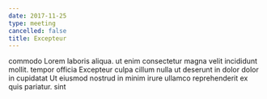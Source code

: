 ```yaml
---
date: 2017-11-25
type: meeting
cancelled: false
title: Excepteur
---
```

commodo Lorem laboris aliqua. ut enim consectetur magna velit incididunt mollit. tempor officia Excepteur culpa cillum nulla ut deserunt in dolor dolor in cupidatat Ut eiusmod nostrud in minim irure ullamco reprehenderit ex quis pariatur. sint